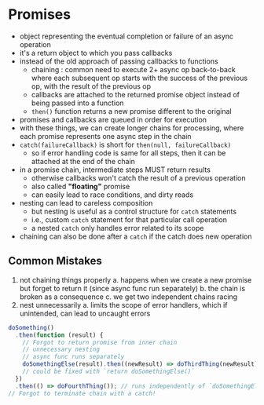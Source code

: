 # Promises

- object representing the eventual completion or failure of an async operation
- it's a return object to which you pass callbacks
- instead of the old approach of passing callbacks to functions
  - chaining : common need to execute 2+ async op back-to-back where each subsequent op starts with the success of the previous op, with the result of the previous op
  - callbacks are attached to the returned promise object instead of being passed into a function
  - `then()` function returns a new promise different to the original
- promises and callbacks are queued in order for execution
- with these things, we can create longer chains for processing, where each promise represents one async step in the chain
- `catch(failureCallback)` is short for `then(null, failureCallback)`
  - so if error handling code is same for all steps, then it can be attached at the end of the chain
- in a promise chain, intermediate steps MUST return results
  - otherwise callbacks won't catch the result of a previous operation
  - also called **"floating"** promise
  - can easily lead to race conditions, and dirty reads
- nesting can lead to careless composition
  - but nesting is useful as a control structure for `catch` statements
  - i.e., custom `catch` statement for that particular call operation
  - a nested `catch` only handles error related to its scope
- chaining can also be done after a `catch` if the catch does new operation

## Common Mistakes

1. not chaining things properly
  a. happens when we create a new promise but forget to return it (since async func run separately)
  b. the chain is broken as a consequence
  c. we get two independent chains racing
2. nest unnecessarily
  a. limits the scope of error handlers, which if unintended, can lead to uncaught errors
  
```javascript
doSomething()
  .then(function (result) {
    // Forgot to return promise from inner chain
    // unnecessary nesting
    // async func runs separately
    doSomethingElse(result).then((newResult) => doThirdThing(newResult));
    // could be fixed with `return doSomethingElse()`
  })
  .then(() => doFourthThing()); // runs independently of `doSomethingElse()`
// Forgot to terminate chain with a catch!
```
